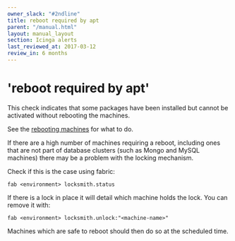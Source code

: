 ```yaml
---
owner_slack: "#2ndline"
title: reboot required by apt
parent: "/manual.html"
layout: manual_layout
section: Icinga alerts
last_reviewed_at: 2017-03-12
review_in: 6 months
---
```


# 'reboot required by apt'

This check indicates that some packages have been installed but cannot
be activated without rebooting the machines.

See the [rebooting machines](/manual/rebooting-machines.html) for what to do.

If there are a high number of machines requiring a reboot, including
ones that are not part of database clusters (such as Mongo and MySQL
machines) there may be a problem with the locking mechanism.

Check if this is the case using fabric:

    fab <environment> locksmith.status

If there is a lock in place it will detail which machine holds the lock.
You can remove it with:

    fab <environment> locksmith.unlock:"<machine-name>"

Machines which are safe to reboot should then do so at the scheduled
time.
